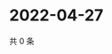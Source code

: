 # 2022-04-27

共 0 条

<!-- BEGIN WEIBO -->
<!-- 最后更新时间 Wed Apr 27 2022 09:12:56 GMT+0800 (China Standard Time) -->

<!-- END WEIBO -->

